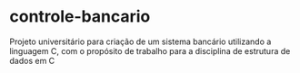 # controle-bancario
Projeto universitário para criação de um sistema bancário utilizando a linguagem C, com o propósito de trabalho para a disciplina de estrutura de dados em C
